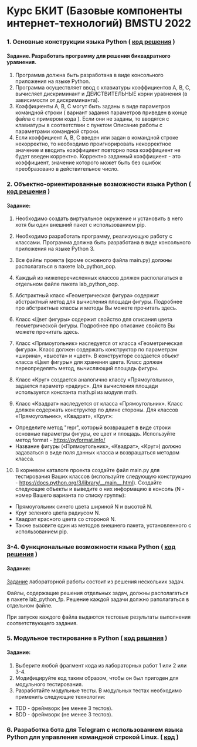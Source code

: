 # Курс БКИТ (Базовые компоненты интернет-технологий) BMSTU 2022

### 1. Основные конструкции языка Python ( [код решения](/1_intro/) )

#### Задание. Разработать программу для решения биквадратного уравнения.

1. Программа должна быть разработана в виде консольного приложения на языке Python.
2. Программа осуществляет ввод с клавиатуры коэффициентов А, В, С, вычисляет дискриминант и ДЕЙСТВИТЕЛЬНЫЕ корни уравнения (в зависимости от дискриминанта).
3. Коэффициенты А, В, С могут быть заданы в виде параметров командной строки ( вариант задания параметров приведен в конце файла с примером кода ). Если они не заданы, то вводятся с клавиатуры в соответствии с пунктом Описание работы с параметрами командной строки.
4. Если коэффициент А, В, С введен или задан в командной строке некорректно, то необходимо проигнорировать некорректное значение и вводить коэффициент повторно пока коэффициент не будет введен корректно. Корректно заданный коэффициент - это коэффициент, значение которого может быть без ошибок преобразовано в действительное число.

### 2. Объектно-ориентированные возможности языка Python ( [код решения](/2_oop) )

#### Задание:

1. Необходимо создать виртуальное окружение и установить в него хотя бы один внешний пакет с использованием pip.

2. Необходимо разработать программу, реализующую работу с классами. Программа должна быть разработана в виде консольного приложения на языке Python 3.

3. Все файлы проекта (кроме основного файла main.py) должны располагаться в пакете lab_python_oop.

4. Каждый из нижеперечисленных классов должен располагаться в отдельном файле пакета lab_python_oop.

5. Абстрактный класс «Геометрическая фигура» содержит абстрактный метод для вычисления площади фигуры. Подробнее про абстрактные классы и методы Вы можете прочитать здесь.

6. Класс «Цвет фигуры» содержит свойство для описания цвета геометрической фигуры. Подробнее про описание свойств Вы можете прочитать здесь.

7. Класс «Прямоугольник» наследуется от класса «Геометрическая фигура». Класс должен содержать конструктор по параметрам «ширина», «высота» и «цвет». В конструкторе создается объект класса «Цвет фигуры» для хранения цвета. Класс должен переопределять метод, вычисляющий площадь фигуры.

8. Класс «Круг» создается аналогично классу «Прямоугольник», задается параметр «радиус». Для вычисления площади используется константа math.pi из модуля math.

9. Класс «Квадрат» наследуется от класса «Прямоугольник». Класс должен содержать конструктор по длине стороны. Для классов «Прямоугольник», «Квадрат», «Круг»:

- Определите метод "repr", который возвращает в виде строки основные параметры фигуры, ее цвет и площадь. Используйте метод format - https://pyformat.info/
- Название фигуры («Прямоугольник», «Квадрат», «Круг») должно задаваться в виде поля данных класса и возвращаться методом класса.
10. В корневом каталоге проекта создайте файл main.py для тестирования Ваших классов (используйте следующую конструкцию - https://docs.python.org/3/library/__main__.html). Создайте следующие объекты и выведите о них информацию в консоль (N - номер Вашего варианта по списку группы):

- Прямоугольник синего цвета шириной N и высотой N.
- Круг зеленого цвета радиусом N.
- Квадрат красного цвета со стороной N.
- Также вызовите один из методов внешнего пакета, установленного с использованием pip.

### 3-4. Функциональные возможности языка Python ( [код решения](/3-4_fp) )

#### Задание:

[Задание](https://github.com/ugapanyuk/BKIT_2022/wiki/lab_python_fp) лабораторной работы состоит из решения нескольких задач.

Файлы, содержащие решения отдельных задач, должны располагаться в пакете lab_python_fp. Решение каждой задачи должно раполагаться в отдельном файле.

При запуске каждого файла выдаются тестовые результаты выполнения соответствующего задания.

### 5. Модульное тестирование в Python ( [код решения](/5_testing) )

#### Задание:

1. Выберите любой фрагмент кода из лабораторных работ 1 или 2 или 3-4.
2. Модифицируйте код таким образом, чтобы он был пригоден для модульного тестирования.
3. Разработайте модульные тесты. В модульных тестах необходимо применить следующие технологии:
- TDD - фреймворк (не менее 3 тестов).
- BDD - фреймворк (не менее 3 тестов).

### 6. Разработка бота для Telegram с использованием языка Python для управления командной строкой Linux. ( [код](/6_tg-bot) )

